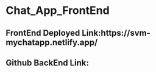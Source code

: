 <h1>Chat_App_FrontEnd</h1>

<h2>FrontEnd Deployed Link:https://svm-mychatapp.netlify.app/</h2>
<h2>Github BackEnd Link:</h2>
